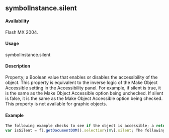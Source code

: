 ## symbolInstance.silent

#### Availability

Flash MX 2004.

#### Usage

symbolInstance.silent

#### Description

Property; a Boolean value that enables or disables the accessibility of the object. This property is equivalent to the inverse logic of the Make Object Accessible setting in the Accessibility panel. For example, if silent is true, it is the same as the Make Object Accessible option being unchecked. If silent is false, it is the same as the Make Object Accessible option being checked.
This property is not available for graphic objects.

#### Example

```javascript
The following example checks to see if the object is accessible; a return value of false means the object is accessible:
var isSilent = fl.getDocumentDOM().selection\[0\].silent; The following example sets the object to be accessible: fl.getDocumentDOM().selection\[0\].silent = false;

```